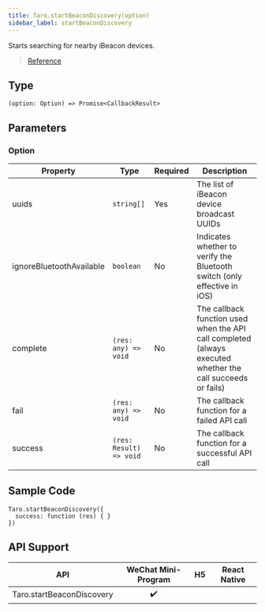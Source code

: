 ```yaml
---
title: Taro.startBeaconDiscovery(option)
sidebar_label: startBeaconDiscovery
---
```


Starts searching for nearby iBeacon devices.

> [Reference](https://developers.weixin.qq.com/miniprogram/en/dev/api/device/ibeacon/wx.startBeaconDiscovery.html)

## Type

```tsx
(option: Option) => Promise<CallbackResult>
```

## Parameters

### Option

<table>
  <thead>
    <tr>
      <th>Property</th>
      <th>Type</th>
      <th style={{ textAlign: "center"}}>Required</th>
      <th>Description</th>
    </tr>
  </thead>
  <tbody>
    <tr>
      <td>uuids</td>
      <td><code>string[]</code></td>
      <td style={{ textAlign: "center"}}>Yes</td>
      <td>The list of iBeacon device broadcast UUIDs</td>
    </tr>
    <tr>
      <td>ignoreBluetoothAvailable</td>
      <td><code>boolean</code></td>
      <td style={{ textAlign: "center"}}>No</td>
      <td>Indicates whether to verify the Bluetooth switch (only effective in iOS)</td>
    </tr>
    <tr>
      <td>complete</td>
      <td><code>(res: any) =&gt; void</code></td>
      <td style={{ textAlign: "center"}}>No</td>
      <td>The callback function used when the API call completed (always executed whether the call succeeds or fails)</td>
    </tr>
    <tr>
      <td>fail</td>
      <td><code>(res: any) =&gt; void</code></td>
      <td style={{ textAlign: "center"}}>No</td>
      <td>The callback function for a failed API call</td>
    </tr>
    <tr>
      <td>success</td>
      <td><code>(res: Result) =&gt; void</code></td>
      <td style={{ textAlign: "center"}}>No</td>
      <td>The callback function for a successful API call</td>
    </tr>
  </tbody>
</table>

## Sample Code

```tsx
Taro.startBeaconDiscovery({
  success: function (res) { }
})
```

## API Support

| API | WeChat Mini-Program | H5 | React Native |
| :---: | :---: | :---: | :---: |
| Taro.startBeaconDiscovery | ✔️ |  |  |
